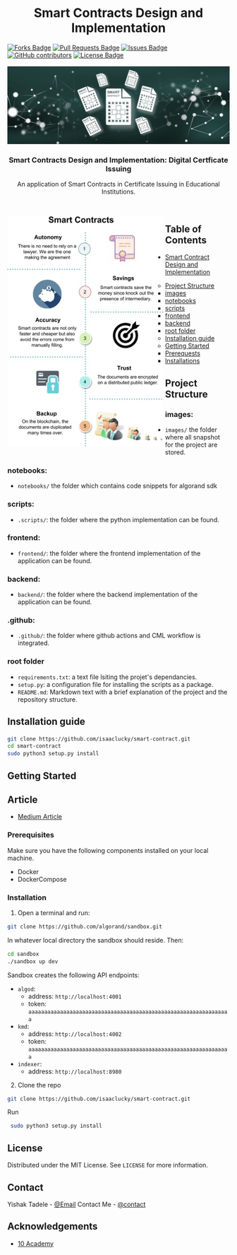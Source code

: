 <h1 align="center">Smart Contracts Design and Implementation</h1>
<div>
<a href="https://github.com/isaaclucky/smart-contract/network/members"><img src="https://img.shields.io/github/forks/isaaclucky/smart-contract" alt="Forks Badge"/></a>
<a href="https://github.com/isaaclucky/smart-contract/pulls"><img src="https://img.shields.io/github/issues-pr/isaaclucky/smart-contract" alt="Pull Requests Badge"/></a>
<a href="https://github.com/isaaclucky/smart-contract/issues"><img src="https://img.shields.io/github/issues/isaaclucky/smart-contract" alt="Issues Badge"/></a>
<a href="https://github.com/isaaclucky/smart-contract/graphs/contributors"><img alt="GitHub contributors" src="https://img.shields.io/github/contributors/isaaclucky/smart-contract?color=2b9348"></a>
<a href="https://github.com/isaaclucky/smart-contract/blob/main/LICENSE"><img src="https://img.shields.io/github/license/isaaclucky/smart-contract?color=2b9348" alt="License Badge"/></a>
</div>


</br>



<img src="images/smart_contract_front_page.jpg" name="">
<br />
<p align="center">
  <h3 align="center">Smart Contracts Design and Implementation: Digital Certficate Issuing</h3>

  <p align="center">
    An application of Smart Contracts in Certificate Issuing in Educational Institutions.
    <br />
    <!-- <a href=""><strong>Read More »</strong></a> -->
    <br />
    <br />
  </p>
</p>
<img src="images/smart_contracts_are_awesome.jpg" style="float: left; width: 70%; margin-right: 1%; margin-bottom: 0.5em;">






## Table of Contents

* [Smart Contract Design and Implementation](#Smart-Contracts)

  - [Project Structure](#project-structure)
    * [images](#images)
    * [notebooks](#notebooks)
    * [scripts](#scripts)
    * [frontend](#frontend)
    * [backend](#backend)
    * [root folder](#root-folder)
  - [Installation guide](#installation-guide)
  - [Getting Started](#getting-started)
    * [Prerequests](*prerequests)
    * [Installations](*installations)


## Project Structure

### images:

- `images/` the folder where all snapshot for the project are stored.

### notebooks:

- `notebooks/` the folder which contains code snippets for algorand sdk

### scripts:

- `.scripts/`: the folder where the python implementation can be found.

### frontend:

- `frontend/`: the folder where the frontend implementation of the application can be found.

### backend:

- `backend/`: the folder where the backend implementation of the application can be found.

### .github:

- `.github/`: the folder where github actions and CML workflow is integrated.


### root folder

- `requirements.txt`: a text file lsiting the projet's dependancies.
- `setup.py`: a configuration file for installing the scripts as a package.
- `README.md`: Markdown text with a brief explanation of the project and the repository structure.


## Installation guide

```bash
git clone https://github.com/isaaclucky/smart-contract.git
cd smart-contract
sudo python3 setup.py install
```



<!-- GETTING STARTED -->
## Getting Started

## Article
- [Medium Article](https://medium.com/@isaaclucky88/)

### Prerequisites

Make sure you have the following components installed on your local machine.
* Docker
* DockerCompose
  
### Installation

1. Open a terminal and run:

```bash
git clone https://github.com/algorand/sandbox.git
```

In whatever local directory the sandbox should reside. Then:

```bash
cd sandbox
./sandbox up dev
```
Sandbox creates the following API endpoints:

- `algod`:
  - address: `http://localhost:4001`
  - token: `aaaaaaaaaaaaaaaaaaaaaaaaaaaaaaaaaaaaaaaaaaaaaaaaaaaaaaaaaaaaaaaa`
- `kmd`:
  - address: `http://localhost:4002`
  - token: `aaaaaaaaaaaaaaaaaaaaaaaaaaaaaaaaaaaaaaaaaaaaaaaaaaaaaaaaaaaaaaaa`
- `indexer`:
  - address: `http://localhost:8980`

2. Clone the repo
```bash
git clone https://github.com/isaaclucky/smart-contract.git
   ```
 Run
   ```bash
    sudo python3 setup.py install
   ```



<!-- LICENSE -->
## License

Distributed under the MIT License. See `LICENSE` for more information.



<!-- CONTACT -->
## Contact

Yishak Tadele - [@Email](isaaclucky88@gmail.com)
Contact Me - [@contact](https://www.linkedin.com/in/yishak-tadele/)


<!-- ACKNOWLEDGEMENTS -->
## Acknowledgements
* [10 Academy](https://www.10academy.org/)

